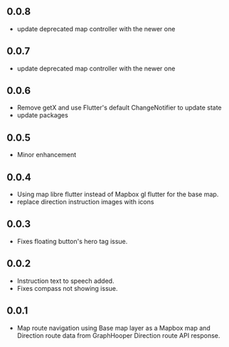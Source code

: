 ## 0.0.8
* update deprecated map controller with the newer one

## 0.0.7
* update deprecated map controller with the newer one

## 0.0.6
* Remove getX and use Flutter's default ChangeNotifier to update state
* update packages

## 0.0.5
* Minor enhancement
  
## 0.0.4
* Using map libre flutter instead of Mapbox gl flutter for the base map.
* replace direction instruction images with icons
  
## 0.0.3
* Fixes floating button's hero tag issue.
  
## 0.0.2
* Instruction text to speech added.
* Fixes compass not showing issue.

## 0.0.1
* Map route navigation using Base map layer as a Mapbox map and Direction route data from GraphHooper Direction route API response.



